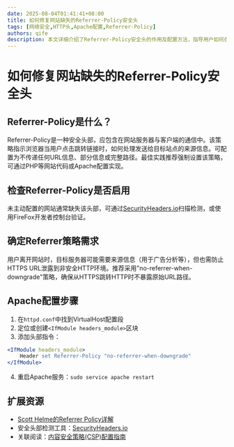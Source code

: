 ```yaml
---
date: 2025-08-04T01:41:41+08:00
title: 如何修复网站缺失的Referrer-Policy安全头
tags: [网络安全,HTTP头,Apache配置,Referrer-Policy]
authors: qife
description: 本文详细介绍了Referrer-Policy安全头的作用及配置方法，指导用户如何在Apache服务器中设置该头部以防止URL信息泄露，包含安全检查工具推荐及不同策略场景分析。
---
```


# 如何修复网站缺失的Referrer-Policy安全头

## Referrer-Policy是什么？
Referrer-Policy是一种安全头部，应包含在网站服务器与客户端的通信中。该策略指示浏览器当用户点击跳转链接时，如何处理发送给目标站点的来源信息。可配置为不传递任何URL信息、部分信息或完整路径。最佳实践推荐强制设置该策略，可通过PHP等网站代码或Apache配置实现。

## 检查Referrer-Policy是否启用
未主动配置的网站通常缺失该头部，可通过[SecurityHeaders.io](https://www.securityheaders.io)扫描检测，或使用FireFox开发者控制台验证。

## 确定Referrer策略需求
用户离开网站时，目标服务器可能需要来源信息（用于广告分析等），但也需防止HTTPS URL泄露到非安全HTTP环境。推荐采用"no-referrer-when-downgrade"策略，确保从HTTPS跳转HTTP时不暴露原始URL路径。

## Apache配置步骤
1. 在`httpd.conf`中找到VirtualHost配置段
2. 定位或创建`<IfModule headers_module>`区块
3. 添加头部指令：
```apache
<IfModule headers_module>
    Header set Referrer-Policy "no-referrer-when-downgrade"
</IfModule>
```
4. 重启Apache服务：`sudo service apache restart`

## 扩展资源
- [Scott Helme的Referrer Policy详解](https://scotthelme.co.uk/a-new-security-header-referrer-policy/)
- 安全头部检测工具：[SecurityHeaders.io](https://www.securityheaders.io)
- 关联阅读：[内容安全策略(CSP)配置指南](#)